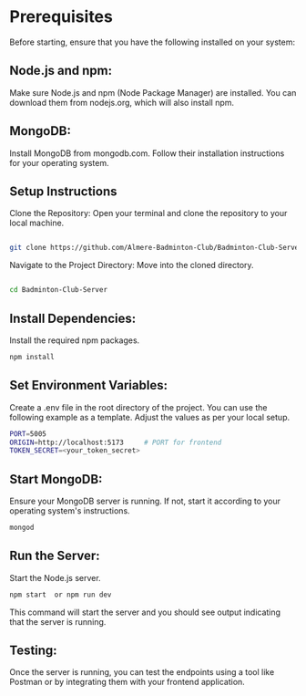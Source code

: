 # Prerequisites
Before starting, ensure that you have the following installed on your system:

## Node.js and npm:
 Make sure Node.js and npm (Node Package Manager) are installed. You can download them from nodejs.org, which will also install npm.

## MongoDB: 
Install MongoDB from mongodb.com. Follow their installation instructions for your operating system.

## Setup Instructions
Clone the Repository: Open your terminal and clone the repository to your local machine.

```bash

git clone https://github.com/Almere-Badminton-Club/Badminton-Club-Server.git
```
Navigate to the Project Directory: Move into the cloned directory.

```bash

cd Badminton-Club-Server
```

## Install Dependencies: 
Install the required npm packages.

```bash
npm install
```
## Set Environment Variables: 
Create a .env file in the root directory of the project. You can use the following example as a template. Adjust the values as per your local setup.

```bash 
PORT=5005
ORIGIN=http://localhost:5173     # PORT for frontend
TOKEN_SECRET=<your_token_secret>

```

## Start MongoDB: 
Ensure your MongoDB server is running. If not, start it according to your operating system's instructions.

```bash
mongod
```
## Run the Server: 
Start the Node.js server.

```bash
npm start  or npm run dev
```
This command will start the server and you should see output indicating that the server is running.

## Testing: 
Once the server is running, you can test the endpoints using a tool like Postman or by integrating them with your frontend application.

